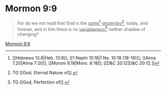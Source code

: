 # Mormon 9:9

> For do we not read that God is the <u>same</u>[^a] <u>yesterday</u>[^b], today, and forever, and in him there is no <u>variableness</u>[^c] neither shadow of changing?

[Mormon 9:9](https://www.churchofjesuschrist.org/study/scriptures/bofm/morm/9?lang=eng&id=p9#p9)


[^a]: [[Hebrews 13.8|Heb. 13:8]]; [[1 Nephi 10.18|1 Ne. 10:18 (18-19)]]; [[Alma 7.20|Alma 7:20]]; [[Moroni 8.18|Moro. 8:18]]; [[D&C 20.12|D&C 20:12.]]
[^b]: TG [[God, Eternal Nature of]].
[^c]: TG [[God, Perfection of]].
